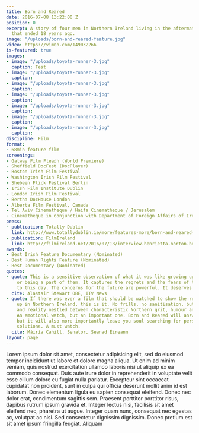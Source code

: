 ```yaml
---
title: Born and Reared
date: 2016-07-08 13:22:00 Z
position: 0
excerpt: A story of four men in Northern Ireland living in the aftermath of a conflict
  that ended 18 years ago.
image: "/uploads/born-and-reared-feature.jpg"
video: https://vimeo.com/149032266
is-featured: true
images:
- image: "/uploads/toyota-runner-3.jpg"
  caption: Test
- image: "/uploads/toyota-runner-3.jpg"
  caption: 
- image: "/uploads/toyota-runner-3.jpg"
  caption: 
- image: "/uploads/toyota-runner-3.jpg"
  caption: 
- image: "/uploads/toyota-runner-3.jpg"
  caption: 
- image: "/uploads/toyota-runner-3.jpg"
  caption: 
- image: "/uploads/toyota-runner-3.jpg"
  caption: 
discipline: Film
format:
- 68min feature film
screenings:
- Galway Film Fleadh (World Premiere)
- Sheffield DocFest (DocPlayer)
- Boston Irish Film Festival
- Washington Irish Film Festival
- Shebeen Flick Festival Berlin
- Irish Film Institute Dublin
- London Irish Film Festival
- Bertha DocHouse London
- Alberta Film Festival, Canada
- Tel Aviv Cinematheque / Haifa Cinematheque / Jerusalem
- Cinematheque in conjunction with Department of Foreign Affairs of Ireland
press:
- publication: Totally Dublin
  link: http://www.totallydublin.ie/more/features-more/born-and-reared-hen-norton-dan-dennison-interview/
- publication: FilmIreland
  link: http://filmireland.net/2016/07/18/interview-henrietta-norton-born-and-reared/
awards:
- Best Irish Feature Documentary (Nominated)
- Best Human Rights Feature (Nominated)
- Best Documentary (Nominated)
quotes:
- quote: This is a sensitive observation of what it was like growing up in the troubles,
    or being a part of them. It captures the regrets and the fears of thoughtful people,
    to this day. The concerns for the future are powerful. It deserves a wide audience
  cite: Alastair Stewart OBE, ITV News
- quote: If there was ever a film that should be watched to show the reality of growing
    up in Northern Ireland, this is it. No frills, no sanitisation, but rather honesty
    and reality nestled between characteristic Northern grit, humour and sadness.
    An emotional watch, but an important one. Born and Reared will answer some questions,
    but it will also more importantly leave you soul searching for personal and collective
    solutions. A must watch.
  cite: Máiría Cahill, Senator, Seanad Éireann
layout: page
---
```


Lorem ipsum dolor sit amet, consectetur adipisicing elit, sed do eiusmod tempor incididunt ut labore et dolore magna aliqua. Ut enim ad minim veniam, quis nostrud exercitation ullamco laboris nisi ut aliquip ex ea commodo consequat. Duis aute irure dolor in reprehenderit in voluptate velit esse cillum dolore eu fugiat nulla pariatur. Excepteur sint occaecat cupidatat non proident, sunt in culpa qui officia deserunt mollit anim id est laborum. Donec elementum ligula eu sapien consequat eleifend. Donec nec dolor erat, condimentum sagittis sem. Praesent porttitor porttitor risus, dapibus rutrum ipsum gravida et. Integer lectus nisi, facilisis sit amet eleifend nec, pharetra ut augue. Integer quam nunc, consequat nec egestas ac, volutpat ac nisi. Sed consectetur dignissim dignissim. Donec pretium est sit amet ipsum fringilla feugiat. Aliquam